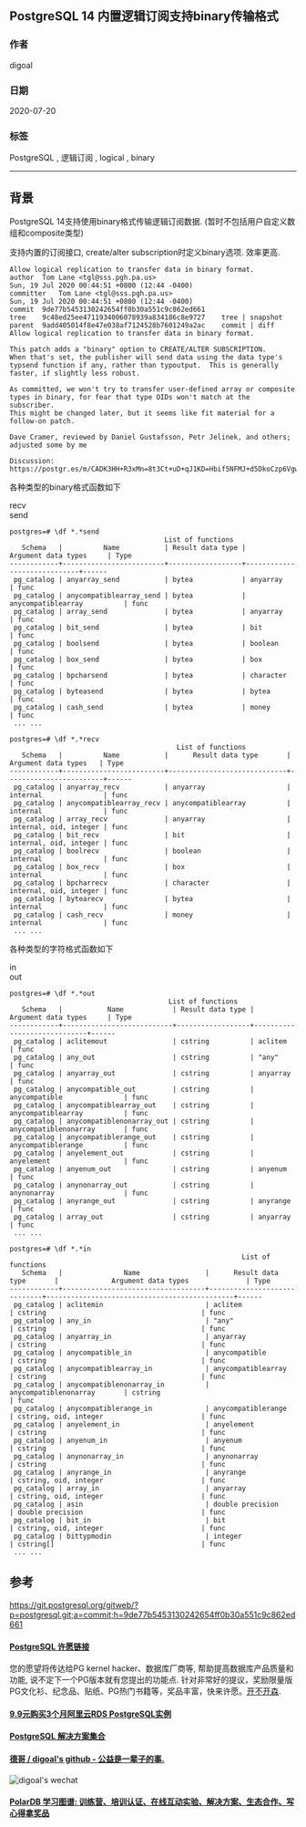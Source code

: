 ## PostgreSQL 14 内置逻辑订阅支持binary传输格式
    
### 作者    
digoal    
    
### 日期    
2020-07-20    
    
### 标签    
PostgreSQL , 逻辑订阅 , logical , binary      
    
----    
    
## 背景    
PostgreSQL 14支持使用binary格式传输逻辑订阅数据. (暂时不包括用户自定义数组和composite类型)  
  
支持内置的订阅接口, create/alter subscription时定义binary选项.  效率更高.    
  
```  
Allow logical replication to transfer data in binary format.  
author	Tom Lane <tgl@sss.pgh.pa.us>	  
Sun, 19 Jul 2020 00:44:51 +0800 (12:44 -0400)  
committer	Tom Lane <tgl@sss.pgh.pa.us>	  
Sun, 19 Jul 2020 00:44:51 +0800 (12:44 -0400)  
commit	9de77b5453130242654ff0b30a551c9c862ed661  
tree	9c48ed25ee4711934006078939a834186c8e9727	tree | snapshot  
parent	9add405014f8e47e038af7124528b7601249a2ac	commit | diff  
Allow logical replication to transfer data in binary format.  
  
This patch adds a "binary" option to CREATE/ALTER SUBSCRIPTION.  
When that's set, the publisher will send data using the data type's  
typsend function if any, rather than typoutput.  This is generally  
faster, if slightly less robust.  
  
As committed, we won't try to transfer user-defined array or composite  
types in binary, for fear that type OIDs won't match at the subscriber.  
This might be changed later, but it seems like fit material for a  
follow-on patch.  
  
Dave Cramer, reviewed by Daniel Gustafsson, Petr Jelinek, and others;  
adjusted some by me  
  
Discussion: https://postgr.es/m/CADK3HH+R3xMn=8t3Ct+uD+qJ1KD=Hbif5NFMJ+d5DkoCzp6Vgw@mail.gmail.com  
```  
  
各种类型的binary格式函数如下  
  
recv  
send  
  
```  
postgres=# \df *.*send  
                                      List of functions  
   Schema   |          Name           | Result data type |     Argument data types     | Type   
------------+-------------------------+------------------+-----------------------------+------  
 pg_catalog | anyarray_send           | bytea            | anyarray                    | func  
 pg_catalog | anycompatiblearray_send | bytea            | anycompatiblearray          | func  
 pg_catalog | array_send              | bytea            | anyarray                    | func  
 pg_catalog | bit_send                | bytea            | bit                         | func  
 pg_catalog | boolsend                | bytea            | boolean                     | func  
 pg_catalog | box_send                | bytea            | box                         | func  
 pg_catalog | bpcharsend              | bytea            | character                   | func  
 pg_catalog | byteasend               | bytea            | bytea                       | func  
 pg_catalog | cash_send               | bytea            | money                       | func  
 ... ...  
  
postgres=# \df *.*recv  
                                         List of functions  
   Schema   |          Name           |      Result data type       |  Argument data types   | Type   
------------+-------------------------+-----------------------------+------------------------+------  
 pg_catalog | anyarray_recv           | anyarray                    | internal               | func  
 pg_catalog | anycompatiblearray_recv | anycompatiblearray          | internal               | func  
 pg_catalog | array_recv              | anyarray                    | internal, oid, integer | func  
 pg_catalog | bit_recv                | bit                         | internal, oid, integer | func  
 pg_catalog | boolrecv                | boolean                     | internal               | func  
 pg_catalog | box_recv                | box                         | internal               | func  
 pg_catalog | bpcharrecv              | character                   | internal, oid, integer | func  
 pg_catalog | bytearecv               | bytea                       | internal               | func  
 pg_catalog | cash_recv               | money                       | internal               | func  
 ... ...  
```  
  
各种类型的字符格式函数如下  
  
in  
out  
  
```  
postgres=# \df *.*out  
                                       List of functions  
   Schema   |           Name            | Result data type |     Argument data types     | Type   
------------+---------------------------+------------------+-----------------------------+------  
 pg_catalog | aclitemout                | cstring          | aclitem                     | func  
 pg_catalog | any_out                   | cstring          | "any"                       | func  
 pg_catalog | anyarray_out              | cstring          | anyarray                    | func  
 pg_catalog | anycompatible_out         | cstring          | anycompatible               | func  
 pg_catalog | anycompatiblearray_out    | cstring          | anycompatiblearray          | func  
 pg_catalog | anycompatiblenonarray_out | cstring          | anycompatiblenonarray       | func  
 pg_catalog | anycompatiblerange_out    | cstring          | anycompatiblerange          | func  
 pg_catalog | anyelement_out            | cstring          | anyelement                  | func  
 pg_catalog | anyenum_out               | cstring          | anyenum                     | func  
 pg_catalog | anynonarray_out           | cstring          | anynonarray                 | func  
 pg_catalog | anyrange_out              | cstring          | anyrange                    | func  
 pg_catalog | array_out                 | cstring          | anyarray                    | func  
 ... ...  
  
postgres=# \df *.*in  
                                                         List of functions  
   Schema   |               Name                |      Result data type       |             Argument data types              | Type   
------------+-----------------------------------+-----------------------------+----------------------------------------------+------  
 pg_catalog | aclitemin                         | aclitem                     | cstring                                      | func  
 pg_catalog | any_in                            | "any"                       | cstring                                      | func  
 pg_catalog | anyarray_in                       | anyarray                    | cstring                                      | func  
 pg_catalog | anycompatible_in                  | anycompatible               | cstring                                      | func  
 pg_catalog | anycompatiblearray_in             | anycompatiblearray          | cstring                                      | func  
 pg_catalog | anycompatiblenonarray_in          | anycompatiblenonarray       | cstring                                      | func  
 pg_catalog | anycompatiblerange_in             | anycompatiblerange          | cstring, oid, integer                        | func  
 pg_catalog | anyelement_in                     | anyelement                  | cstring                                      | func  
 pg_catalog | anyenum_in                        | anyenum                     | cstring                                      | func  
 pg_catalog | anynonarray_in                    | anynonarray                 | cstring                                      | func  
 pg_catalog | anyrange_in                       | anyrange                    | cstring, oid, integer                        | func  
 pg_catalog | array_in                          | anyarray                    | cstring, oid, integer                        | func  
 pg_catalog | asin                              | double precision            | double precision                             | func  
 pg_catalog | bit_in                            | bit                         | cstring, oid, integer                        | func  
 pg_catalog | bittypmodin                       | integer                     | cstring[]                                    | func  
 ... ...  
```  
  
## 参考  
https://git.postgresql.org/gitweb/?p=postgresql.git;a=commit;h=9de77b5453130242654ff0b30a551c9c862ed661  
  
  
  
  
  
  
  
  
  
  
  
  
  
  
  
  
  
  
  
  
  
  
  
  
  
  
  
  
  
  
  
  
  
  
  
  
  
  
  
  
  
  
  
  
  
  
  
  
  
  
  
  
  
  
#### [PostgreSQL 许愿链接](https://github.com/digoal/blog/issues/76 "269ac3d1c492e938c0191101c7238216")
您的愿望将传达给PG kernel hacker、数据库厂商等, 帮助提高数据库产品质量和功能, 说不定下一个PG版本就有您提出的功能点. 针对非常好的提议，奖励限量版PG文化衫、纪念品、贴纸、PG热门书籍等，奖品丰富，快来许愿。[开不开森](https://github.com/digoal/blog/issues/76 "269ac3d1c492e938c0191101c7238216").  
  
  
#### [9.9元购买3个月阿里云RDS PostgreSQL实例](https://www.aliyun.com/database/postgresqlactivity "57258f76c37864c6e6d23383d05714ea")
  
  
#### [PostgreSQL 解决方案集合](https://yq.aliyun.com/topic/118 "40cff096e9ed7122c512b35d8561d9c8")
  
  
#### [德哥 / digoal's github - 公益是一辈子的事.](https://github.com/digoal/blog/blob/master/README.md "22709685feb7cab07d30f30387f0a9ae")
  
  
![digoal's wechat](../pic/digoal_weixin.jpg "f7ad92eeba24523fd47a6e1a0e691b59")
  
  
#### [PolarDB 学习图谱: 训练营、培训认证、在线互动实验、解决方案、生态合作、写心得拿奖品](https://www.aliyun.com/database/openpolardb/activity "8642f60e04ed0c814bf9cb9677976bd4")
  
